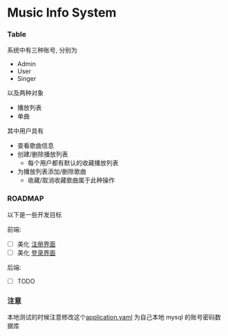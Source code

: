 # Music Info System

### Table

系统中有三种账号, 分别为
- Admin
- User
- Singer

以及两种对象
- 播放列表
- 单曲

其中用户具有
- 查看歌曲信息
- 创建/删除播放列表
  - 每个用户都有默认的收藏播放列表
- 为播放列表添加/删除歌曲
  - 收藏/取消收藏歌曲属于此种操作

### ROADMAP
以下是一些开发目标

前端:
- [ ] 美化 [注册界面](./src/main/resources/static/register.html)
- [ ] 美化 [登录界面](./src/main/resources/static/login.html)

后端:
- [ ] TODO

### 注意
本地测试的时候注意修改这个[application.yaml](./src/main/resources/application.yaml) 为自己本地 mysql 的账号密码数据库 